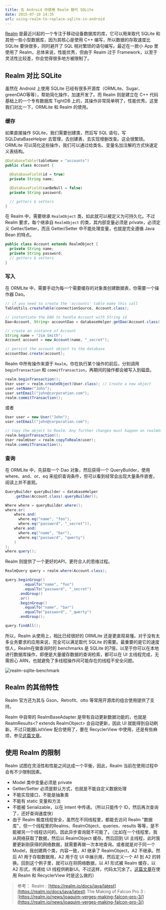 ```yaml
---
title: 在 Android 中使用 Realm 替代 SQLite
date: 2015-07-10 14:35
url: using-realm-to-replace-sqlite-in-android
---
```


[Realm](https://realm.io) 是最近兴起的一个专注于移动设备数据库的库，它可以用来取代 SQLite 和其他一些小型数据库，因为其核心是使用 C++ 编写，所以数据的存取速度比 SQLite 要快很多，同时避开了 SQL 相对繁琐的语句编写。最近在一款小 App 里使用了 Realm，总体来说，性能优秀，但由于 Realm 过于 Framework，以至于灵活性比较差，你会觉得很多地方被限制了。

## Realm  对比  SQLite

虽然在 Android 上使用 SQLite 已经有很多开源库（ORMLite、Sugar、greenDAO等等），帮助简化操作，加速开发了。而 Realm 则是建立在 C++ 代码基础上的一个专有数据库 TightDB 上的，其操作非常简单明了，性能优秀。这里我们对比一下，ORMLite 和 Realm 的使用。

### 缓存

如果直接操作 SQLite，我们需要创建类，然后写 SQL 语句，写 SQLDataBaseHelper 去管理，去创建表，去实现增删改查。这会很繁琐。ORMLite 可以简化这些操作，我们可以通过给类名、变量名加注解的方式快速定义表结构。

```Java
@DatabaseTable(tableName = "accounts")
public class Account {

  @DatabaseField(id = true)
  private String name;

  @DatabaseField(canBeNull = false)
  private String password;

  // getters & setters
}
```

在 Realm 中，需要继承 `RealmObject` 类，如此就可以被定义为可持久化。不过 Realm 要求，每个继承自 `RealmObject` 的类，其内部变量必须是 private，必须定义 Getter/Setter，而且 Getter/Setter 中不能处理变量，也就是完全遵循 Java Bean 的特点。

```Java
public class Account extends RealmObject {
  private String name;
  private String password;
  // getters & setters
}
```

### 写入
在 ORMLite 中，需要手动为每一个需要缓存的对象类创建数据表，你需要一个操作器 Dao。

```Java
// if you need to create the 'accounts' table make this call
TableUtils.createTable(connectionSource, Account.class);

// instantiate the DAO to handle Account with String id
Dao<Account, String> accountDao = databaseHelper.getDao(Account.class);

// create an instance of Account
String name = "Jim Smith";
Account account = new Account(name, "_secret");

// persist the account object to the database
accountDao.create(account);
```
Realm 中所有操作来源于 `Realm`，你在执行某个操作的前后，分别调用 `beginTransaction` 和 `commitTransaction`，再期间的操作都会被写入到磁盘。

```Java
realm.beginTransaction();
User user = realm.createObject(User.class); // Create a new object
user.setName("John");
user.setEmail("john@corporation.com");
realm.commitTransaction();
```

或者

```Java
User user = new User("John");
user.setEmail("john@corporation.com");

// Copy the object to Realm. Any further changes must happen on realmUser
realm.beginTransaction();
User realmUser = realm.copyToRealm(user);  
realm.commitTransaction();
```

### 查询
在 ORMLite 中，先获取一个 Dao 对象，然后获得一个 QueryBuilder，使用 where、and、or、eq 来组织查询条件，但可以看到经常会出现大量条件嵌套，阅读上并不直观。

```Java
QueryBuilder queryBuilder = databaseHelper
    .getDao(Account.class).queryBuilder();

Where where = queryBuilder.where();
where.or(
    where.and(
      where.eq("name", "foo"),
      where.eq("password", "_secret")),
    where.and(
      where.eq("name", "bar"),
      where.eq("password", "qwerty")
    )
);
where.query();
```

Realm 则提供了一个更好的API，更符合人的思维过程。

```Java
RealmQuery query = realm.where(Account.class);

query.beginGroup()
        .equalTo("name", "foo")
        .equalTo("password", "_secret")
      .endGroup()
      .or()
      .beginGroup()
        .equalTo("name", "bar")
        .equalTo("password", "_qwerty")
      .endGroup();

query.findAll();
```

所以，Realm 从使用上，相比已经很好的 ORMLite 还是更直观易懂。对于没有太多业务要求的应用来说，完全可以满足取代 SQLite 的需要。最重要的是它的速度惊人，Realm在做查询时的 benchmarks 是 SQLite 的7倍，以至于你可以在本地进行数据库操作，即便是大量缓存数据的查询检索，都可以在 UI 主线程完成，无需担心 ARN，也就避免了多线程操作间可能存在的线程不安全问题。

![realm-sqlite-benchmark](http://yczim.qiniudn.com/2017-03-26-realm-sqlite-benchmark.png)

## Realm 的其他特性

Realm 官方还为其与 Gson、Retrofit、otto 等常用开源库的组合使用提供了支持。

Realm 中自带的 RealmBaseAdapter 是带有自动更新数据功能的，也就是RealmResults<? extends RealmObject> 会自动更新，因此 UI 就能得到自动刷新。不过只能跟ListView 配合使用了，要在 RecyclerView 中使用，还是有些麻烦，参见[这篇文章](http://gradlewhy.ghost.io/realm-results-with-recyclerview/)。

## 使用 Realm 的限制

Realm 试图在灵活性和性能之间达成一个平衡，因此，Realm 当前在使用过程中会有不少限制因素。

* Model 类中变量必须是 private
* Getter/Setter 必须是默认方式，也就是不能自定义数据处理
* 不能实现接口，不能是抽象类
* 不能有 static 变量和方法
* 不能被 Serializable，以在 Intent 中传递。（所以只能传个 ID，然后再次查询了，还好查询速度快）
* 由于 Realm 极度线程安全，虽然在不同线程里，都能去访问 Realm "数据库"，但一个线程里的Realms、RealmObject、queries、results 等等，是不能被另一个线程访问的。因此异步查询就不可能了。（比如在一个线程里，我从网络获取了数据，然后以 RealmObject 缓存。然后回到 UI 主线程，此时我要更新刚获得的网络数据，就需要再做一次本地查询。或者就是对于同一个 Model，我创建两个类，内容一致，A1 继承了 RealmObject，A2 不继承。然后 A1 用于存取数据用，A2 用于在 UI 中展示用，然后定义一个 A1 到 A2 的转换。回到这个例子里，就可以在将网络数据，以 A1 形式被 Realm 缓存，以 A2 形式，传递给 UI 线程供刷新UI。不过这样，代码太冗余了。[这篇文章](http://gradlewhy.ghost.io/realm-results-with-recyclerview/)在使用 Realm 和 RecyclerView 时是这么做的）

> 参考：
> Realm : [https://realm.io/docs/java/latest](https://realm.io/docs/java/latest)
> The Making of Falcon Pro 3 : [https://realm.io/news/joaquim-verges-making-falcon-pro-3/](https://realm.io/news/joaquim-verges-making-falcon-pro-3/)

